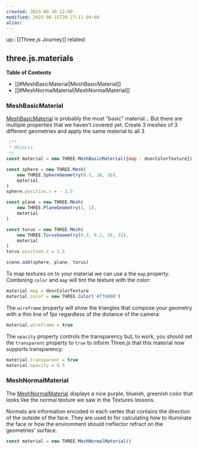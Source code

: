 ```yaml
---
created: 2023-08-30 12:00
modified: 2025-06-15T20:27:11-04:00
alias: 
---
```

up::  [[Three.js Journey]]
related:
## three.js.materials

**Table of Contents**
- [[#MeshBasicMaterial|MeshBasicMaterial]]
- [[#MeshNormalMaterial|MeshNormalMaterial]]

### MeshBasicMaterial
[MeshBasicMaterial](https://threejs.org/docs/#api/en/materials/MeshBasicMaterial) is probably the most "basic" material... But there are multiple properties that we haven't covered yet.
Create 3 meshes of 3 different geometries and apply the same material to all 3

```javascript
 /**
 * Objects
 */
const material = new THREE.MeshBasicMaterial({map : doorColorTexture})

const sphere = new THREE.Mesh(
    new THREE.SphereGeometry(0.5, 16, 16),
    material
)
sphere.position.x = - 1.5

const plane = new THREE.Mesh(
    new THREE.PlaneGeometry(1, 1),
    material
)

const torus = new THREE.Mesh(
    new THREE.TorusGeometry(0.3, 0.2, 16, 32),
    material
)
torus.position.x = 1.5

scene.add(sphere, plane, torus)
```

To map textures on to your material we can use a the `map` property. Combining `color` and `map` will tint the texture with the color:

```javascript
material.map = doorColorTexture
material.color = new THREE.Color('#ff0000')
```

The `wireframe` property will show the triangles that compose your geometry with a thin line of 1px regardless of the distance of the camera:
```javascript
material.wireframe = true
```
The `opacity` property controls the transparency but, to work, you should set the `transparent` property to `true` to inform Three.js that this material now supports transparency:
```javascript
material.transparent = true
material.opacity = 0.5
```


### MeshNormalMaterial
The [MeshNormalMaterial](https://threejs.org/docs/#api/en/materials/MeshNormalMaterial) displays a nice purple, blueish, greenish color that looks like the normal texture we saw in the Textures lessons.

Normals are information encoded in each vertex that contains the direction of the outside of the face. They are used to for calculating how to illuminate the face or how the environment should rreflector refract on the geometries' surface.
```javascript
const material = new THREE.MeshNormalMaterial()
```
